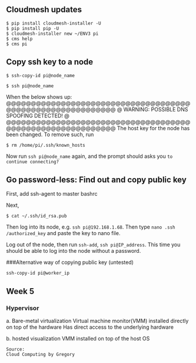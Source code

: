 ## Cloudmesh updates

```
$ pip install cloudmesh-installer -U
$ pip install pip -U
$ cloudmesh-installer new ~/ENV3 pi
$ cms help
$ cms pi
```
## Copy ssh key to a node
```
$ ssh-copy-id pi@node_name
```

```
$ ssh pi@node_name
```
When the below shows up:
@@@@@@@@@@@@@@@@@@@@@@@@@@@@@@@@@@@@@@@@@@@@@@@@@@@@@@@@@@@
@       WARNING: POSSIBLE DNS SPOOFING DETECTED!          @
@@@@@@@@@@@@@@@@@@@@@@@@@@@@@@@@@@@@@@@@@@@@@@@@@@@@@@@@@@@
The host key for the node has been changed. To remove such, run
```
$ rm /home/pi/.ssh/known_hosts
```
Now run `ssh pi@node_name` again, and the prompt should asks you `to continue
 connecting?`

## Go password-less: Find out and copy public key

First, add ssh-agent to master bashrc

Next,
```
$ cat ~/.ssh/id_rsa.pub
```
Then log into its node, e.g. `ssh pi@192.168.1.68`. Then type `nano .ssh
/authorized_key` and paste the key to nano file.

Log out of the node, then run `ssh-add`,   `ssh pi@IP_address`. This time you
 should be able to log into the node without a password.


###Alternative way of copying public key (untested)

`ssh-copy-id pi@worker_ip`


## Week 5
### Hypervisor

a. Bare-metal virtualization
    Virtual machine monitor(VMM) installed directly on top of the hardware
    Has direct access to the underlying hardware

b. hosted visualization
    VMM installed on top of the host OS     
    
    Source:
    Cloud Computing by Gregory